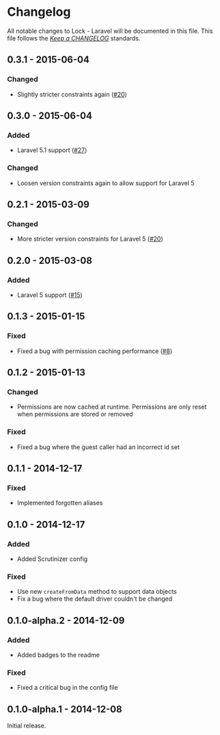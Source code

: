# Changelog

All notable changes to Lock - Laravel will be documented in this file. This file follows the *[Keep a CHANGELOG](http://keepachangelog.com/)* standards.

## 0.3.1 - 2015-06-04

### Changed

- Slightly stricter constraints again ([#20](https://github.com/BeatSwitch/lock-laravel/pull/20))

## 0.3.0 - 2015-06-04

### Added

- Laravel 5.1 support ([#27](https://github.com/BeatSwitch/lock-laravel/pull/27))

### Changed

- Loosen version constraints again to allow support for Laravel 5

## 0.2.1 - 2015-03-09

### Changed

- More stricter version constraints for Laravel 5 ([#20](https://github.com/BeatSwitch/lock-laravel/pull/20))

## 0.2.0 - 2015-03-08

### Added

- Laravel 5 support ([#15](https://github.com/BeatSwitch/lock-laravel/pull/17))

## 0.1.3 - 2015-01-15

### Fixed

- Fixed a bug with permission caching performance ([#8](https://github.com/BeatSwitch/lock-laravel/pull/8)) 

## 0.1.2 - 2015-01-13

### Changed

- Permissions are now cached at runtime. Permissions are only reset when permissions are stored or removed

### Fixed

- Fixed a bug where the guest caller had an incorrect id set

## 0.1.1 - 2014-12-17

### Fixed

- Implemented forgotten aliases

## 0.1.0 - 2014-12-17

### Added

- Added Scrutinizer config

### Fixed

- Use new `createFromData` method to support data objects
- Fix a bug where the default driver couldn't be changed

## 0.1.0-alpha.2 - 2014-12-09

### Added

- Added badges to the readme

### Fixed

- Fixed a critical bug in the config file

## 0.1.0-alpha.1 - 2014-12-08

Initial release.
